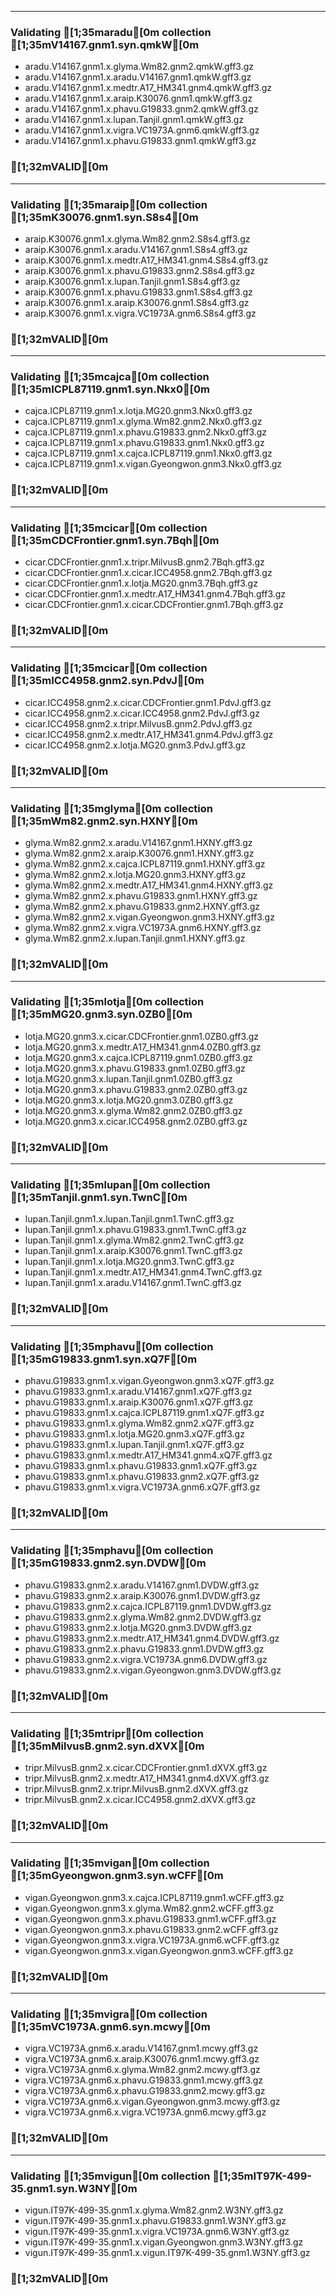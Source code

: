 --------------------------------------------------------------------------------
### Validating [1;35maradu[0m collection [1;35mV14167.gnm1.syn.qmkW[0m
 - aradu.V14167.gnm1.x.glyma.Wm82.gnm2.qmkW.gff3.gz
 - aradu.V14167.gnm1.x.aradu.V14167.gnm1.qmkW.gff3.gz
 - aradu.V14167.gnm1.x.medtr.A17_HM341.gnm4.qmkW.gff3.gz
 - aradu.V14167.gnm1.x.araip.K30076.gnm1.qmkW.gff3.gz
 - aradu.V14167.gnm1.x.phavu.G19833.gnm2.qmkW.gff3.gz
 - aradu.V14167.gnm1.x.lupan.Tanjil.gnm1.qmkW.gff3.gz
 - aradu.V14167.gnm1.x.vigra.VC1973A.gnm6.qmkW.gff3.gz
 - aradu.V14167.gnm1.x.phavu.G19833.gnm1.qmkW.gff3.gz
### [1;32mVALID[0m
--------------------------------------------------------------------------------
### Validating [1;35maraip[0m collection [1;35mK30076.gnm1.syn.S8s4[0m
 - araip.K30076.gnm1.x.glyma.Wm82.gnm2.S8s4.gff3.gz
 - araip.K30076.gnm1.x.aradu.V14167.gnm1.S8s4.gff3.gz
 - araip.K30076.gnm1.x.medtr.A17_HM341.gnm4.S8s4.gff3.gz
 - araip.K30076.gnm1.x.phavu.G19833.gnm2.S8s4.gff3.gz
 - araip.K30076.gnm1.x.lupan.Tanjil.gnm1.S8s4.gff3.gz
 - araip.K30076.gnm1.x.phavu.G19833.gnm1.S8s4.gff3.gz
 - araip.K30076.gnm1.x.araip.K30076.gnm1.S8s4.gff3.gz
 - araip.K30076.gnm1.x.vigra.VC1973A.gnm6.S8s4.gff3.gz
### [1;32mVALID[0m
--------------------------------------------------------------------------------
### Validating [1;35mcajca[0m collection [1;35mICPL87119.gnm1.syn.Nkx0[0m
 - cajca.ICPL87119.gnm1.x.lotja.MG20.gnm3.Nkx0.gff3.gz
 - cajca.ICPL87119.gnm1.x.glyma.Wm82.gnm2.Nkx0.gff3.gz
 - cajca.ICPL87119.gnm1.x.phavu.G19833.gnm2.Nkx0.gff3.gz
 - cajca.ICPL87119.gnm1.x.phavu.G19833.gnm1.Nkx0.gff3.gz
 - cajca.ICPL87119.gnm1.x.cajca.ICPL87119.gnm1.Nkx0.gff3.gz
 - cajca.ICPL87119.gnm1.x.vigan.Gyeongwon.gnm3.Nkx0.gff3.gz
### [1;32mVALID[0m
--------------------------------------------------------------------------------
### Validating [1;35mcicar[0m collection [1;35mCDCFrontier.gnm1.syn.7Bqh[0m
 - cicar.CDCFrontier.gnm1.x.tripr.MilvusB.gnm2.7Bqh.gff3.gz
 - cicar.CDCFrontier.gnm1.x.cicar.ICC4958.gnm2.7Bqh.gff3.gz
 - cicar.CDCFrontier.gnm1.x.lotja.MG20.gnm3.7Bqh.gff3.gz
 - cicar.CDCFrontier.gnm1.x.medtr.A17_HM341.gnm4.7Bqh.gff3.gz
 - cicar.CDCFrontier.gnm1.x.cicar.CDCFrontier.gnm1.7Bqh.gff3.gz
### [1;32mVALID[0m
--------------------------------------------------------------------------------
### Validating [1;35mcicar[0m collection [1;35mICC4958.gnm2.syn.PdvJ[0m
 - cicar.ICC4958.gnm2.x.cicar.CDCFrontier.gnm1.PdvJ.gff3.gz
 - cicar.ICC4958.gnm2.x.cicar.ICC4958.gnm2.PdvJ.gff3.gz
 - cicar.ICC4958.gnm2.x.tripr.MilvusB.gnm2.PdvJ.gff3.gz
 - cicar.ICC4958.gnm2.x.medtr.A17_HM341.gnm4.PdvJ.gff3.gz
 - cicar.ICC4958.gnm2.x.lotja.MG20.gnm3.PdvJ.gff3.gz
### [1;32mVALID[0m
--------------------------------------------------------------------------------
### Validating [1;35mglyma[0m collection [1;35mWm82.gnm2.syn.HXNY[0m
 - glyma.Wm82.gnm2.x.aradu.V14167.gnm1.HXNY.gff3.gz
 - glyma.Wm82.gnm2.x.araip.K30076.gnm1.HXNY.gff3.gz
 - glyma.Wm82.gnm2.x.cajca.ICPL87119.gnm1.HXNY.gff3.gz
 - glyma.Wm82.gnm2.x.lotja.MG20.gnm3.HXNY.gff3.gz
 - glyma.Wm82.gnm2.x.medtr.A17_HM341.gnm4.HXNY.gff3.gz
 - glyma.Wm82.gnm2.x.phavu.G19833.gnm1.HXNY.gff3.gz
 - glyma.Wm82.gnm2.x.phavu.G19833.gnm2.HXNY.gff3.gz
 - glyma.Wm82.gnm2.x.vigan.Gyeongwon.gnm3.HXNY.gff3.gz
 - glyma.Wm82.gnm2.x.vigra.VC1973A.gnm6.HXNY.gff3.gz
 - glyma.Wm82.gnm2.x.lupan.Tanjil.gnm1.HXNY.gff3.gz
### [1;32mVALID[0m
--------------------------------------------------------------------------------
### Validating [1;35mlotja[0m collection [1;35mMG20.gnm3.syn.0ZB0[0m
 - lotja.MG20.gnm3.x.cicar.CDCFrontier.gnm1.0ZB0.gff3.gz
 - lotja.MG20.gnm3.x.medtr.A17_HM341.gnm4.0ZB0.gff3.gz
 - lotja.MG20.gnm3.x.cajca.ICPL87119.gnm1.0ZB0.gff3.gz
 - lotja.MG20.gnm3.x.phavu.G19833.gnm1.0ZB0.gff3.gz
 - lotja.MG20.gnm3.x.lupan.Tanjil.gnm1.0ZB0.gff3.gz
 - lotja.MG20.gnm3.x.phavu.G19833.gnm2.0ZB0.gff3.gz
 - lotja.MG20.gnm3.x.lotja.MG20.gnm3.0ZB0.gff3.gz
 - lotja.MG20.gnm3.x.glyma.Wm82.gnm2.0ZB0.gff3.gz
 - lotja.MG20.gnm3.x.cicar.ICC4958.gnm2.0ZB0.gff3.gz
### [1;32mVALID[0m
--------------------------------------------------------------------------------
### Validating [1;35mlupan[0m collection [1;35mTanjil.gnm1.syn.TwnC[0m
 - lupan.Tanjil.gnm1.x.lupan.Tanjil.gnm1.TwnC.gff3.gz
 - lupan.Tanjil.gnm1.x.phavu.G19833.gnm1.TwnC.gff3.gz
 - lupan.Tanjil.gnm1.x.glyma.Wm82.gnm2.TwnC.gff3.gz
 - lupan.Tanjil.gnm1.x.araip.K30076.gnm1.TwnC.gff3.gz
 - lupan.Tanjil.gnm1.x.lotja.MG20.gnm3.TwnC.gff3.gz
 - lupan.Tanjil.gnm1.x.medtr.A17_HM341.gnm4.TwnC.gff3.gz
 - lupan.Tanjil.gnm1.x.aradu.V14167.gnm1.TwnC.gff3.gz
### [1;32mVALID[0m
--------------------------------------------------------------------------------
### Validating [1;35mphavu[0m collection [1;35mG19833.gnm1.syn.xQ7F[0m
 - phavu.G19833.gnm1.x.vigan.Gyeongwon.gnm3.xQ7F.gff3.gz
 - phavu.G19833.gnm1.x.aradu.V14167.gnm1.xQ7F.gff3.gz
 - phavu.G19833.gnm1.x.araip.K30076.gnm1.xQ7F.gff3.gz
 - phavu.G19833.gnm1.x.cajca.ICPL87119.gnm1.xQ7F.gff3.gz
 - phavu.G19833.gnm1.x.glyma.Wm82.gnm2.xQ7F.gff3.gz
 - phavu.G19833.gnm1.x.lotja.MG20.gnm3.xQ7F.gff3.gz
 - phavu.G19833.gnm1.x.lupan.Tanjil.gnm1.xQ7F.gff3.gz
 - phavu.G19833.gnm1.x.medtr.A17_HM341.gnm4.xQ7F.gff3.gz
 - phavu.G19833.gnm1.x.phavu.G19833.gnm1.xQ7F.gff3.gz
 - phavu.G19833.gnm1.x.phavu.G19833.gnm2.xQ7F.gff3.gz
 - phavu.G19833.gnm1.x.vigra.VC1973A.gnm6.xQ7F.gff3.gz
### [1;32mVALID[0m
--------------------------------------------------------------------------------
### Validating [1;35mphavu[0m collection [1;35mG19833.gnm2.syn.DVDW[0m
 - phavu.G19833.gnm2.x.aradu.V14167.gnm1.DVDW.gff3.gz
 - phavu.G19833.gnm2.x.araip.K30076.gnm1.DVDW.gff3.gz
 - phavu.G19833.gnm2.x.cajca.ICPL87119.gnm1.DVDW.gff3.gz
 - phavu.G19833.gnm2.x.glyma.Wm82.gnm2.DVDW.gff3.gz
 - phavu.G19833.gnm2.x.lotja.MG20.gnm3.DVDW.gff3.gz
 - phavu.G19833.gnm2.x.medtr.A17_HM341.gnm4.DVDW.gff3.gz
 - phavu.G19833.gnm2.x.phavu.G19833.gnm1.DVDW.gff3.gz
 - phavu.G19833.gnm2.x.vigra.VC1973A.gnm6.DVDW.gff3.gz
 - phavu.G19833.gnm2.x.vigan.Gyeongwon.gnm3.DVDW.gff3.gz
### [1;32mVALID[0m
--------------------------------------------------------------------------------
### Validating [1;35mtripr[0m collection [1;35mMilvusB.gnm2.syn.dXVX[0m
 - tripr.MilvusB.gnm2.x.cicar.CDCFrontier.gnm1.dXVX.gff3.gz
 - tripr.MilvusB.gnm2.x.medtr.A17_HM341.gnm4.dXVX.gff3.gz
 - tripr.MilvusB.gnm2.x.tripr.MilvusB.gnm2.dXVX.gff3.gz
 - tripr.MilvusB.gnm2.x.cicar.ICC4958.gnm2.dXVX.gff3.gz
### [1;32mVALID[0m
--------------------------------------------------------------------------------
### Validating [1;35mvigan[0m collection [1;35mGyeongwon.gnm3.syn.wCFF[0m
 - vigan.Gyeongwon.gnm3.x.cajca.ICPL87119.gnm1.wCFF.gff3.gz
 - vigan.Gyeongwon.gnm3.x.glyma.Wm82.gnm2.wCFF.gff3.gz
 - vigan.Gyeongwon.gnm3.x.phavu.G19833.gnm1.wCFF.gff3.gz
 - vigan.Gyeongwon.gnm3.x.phavu.G19833.gnm2.wCFF.gff3.gz
 - vigan.Gyeongwon.gnm3.x.vigra.VC1973A.gnm6.wCFF.gff3.gz
 - vigan.Gyeongwon.gnm3.x.vigan.Gyeongwon.gnm3.wCFF.gff3.gz
### [1;32mVALID[0m
--------------------------------------------------------------------------------
### Validating [1;35mvigra[0m collection [1;35mVC1973A.gnm6.syn.mcwy[0m
 - vigra.VC1973A.gnm6.x.aradu.V14167.gnm1.mcwy.gff3.gz
 - vigra.VC1973A.gnm6.x.araip.K30076.gnm1.mcwy.gff3.gz
 - vigra.VC1973A.gnm6.x.glyma.Wm82.gnm2.mcwy.gff3.gz
 - vigra.VC1973A.gnm6.x.phavu.G19833.gnm1.mcwy.gff3.gz
 - vigra.VC1973A.gnm6.x.phavu.G19833.gnm2.mcwy.gff3.gz
 - vigra.VC1973A.gnm6.x.vigan.Gyeongwon.gnm3.mcwy.gff3.gz
 - vigra.VC1973A.gnm6.x.vigra.VC1973A.gnm6.mcwy.gff3.gz
### [1;32mVALID[0m
--------------------------------------------------------------------------------
### Validating [1;35mvigun[0m collection [1;35mIT97K-499-35.gnm1.syn.W3NY[0m
 - vigun.IT97K-499-35.gnm1.x.glyma.Wm82.gnm2.W3NY.gff3.gz
 - vigun.IT97K-499-35.gnm1.x.phavu.G19833.gnm1.W3NY.gff3.gz
 - vigun.IT97K-499-35.gnm1.x.vigra.VC1973A.gnm6.W3NY.gff3.gz
 - vigun.IT97K-499-35.gnm1.x.vigan.Gyeongwon.gnm3.W3NY.gff3.gz
 - vigun.IT97K-499-35.gnm1.x.vigun.IT97K-499-35.gnm1.W3NY.gff3.gz
### [1;32mVALID[0m
